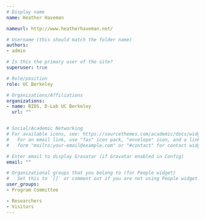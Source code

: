 ```yaml
---
# Display name
name: Heather Haveman

nameurl: http://www.heatherhaveman.net/

# Username (this should match the folder name)
authors:
- admin

# Is this the primary user of the site?
superuser: true

# Role/position
role: UC Berkeley

# Organizations/Affiliations
organizations:
- name: BIDS, D-Lab UC Berkeley
  url: ""


# Social/Academic Networking
# For available icons, see: https://sourcethemes.com/academic/docs/widgets/#icons
#   For an email link, use "fas" icon pack, "envelope" icon, and a link in the
#   form "mailto:your-email@example.com" or "#contact" for contact widget.

# Enter email to display Gravatar (if Gravatar enabled in Config)
email: ""

# Organizational groups that you belong to (for People widget)
#   Set this to `[]` or comment out if you are not using People widget.  
user_groups:
- Program Committee

- Researchers
- Visitors
---
```

